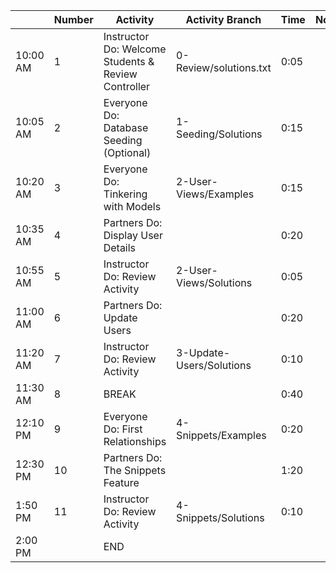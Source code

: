 |          | Number | Activity                                            | Activity Branch          | Time | Notes |
| -------- | ------ | --------------------------------------------------- | ------------------------ | ---- | ----- |
| 10:00 AM | 1      | Instructor Do: Welcome Students & Review Controller | 0-Review/solutions.txt   | 0:05 |       |
| 10:05 AM | 2      | Everyone Do: Database Seeding (Optional)            | 1-Seeding/Solutions      | 0:15 |       |
| 10:20 AM | 3      | Everyone Do: Tinkering with Models                  | 2-User-Views/Examples    | 0:15 |       |
| 10:35 AM | 4      | Partners Do: Display User Details                   |                          | 0:20 |       |
| 10:55 AM | 5      | Instructor Do: Review Activity                      | 2-User-Views/Solutions   | 0:05 |       |
| 11:00 AM | 6      | Partners Do: Update Users                           |                          | 0:20 |       |
| 11:20 AM | 7      | Instructor Do: Review Activity                      | 3-Update-Users/Solutions | 0:10 |       |
| 11:30 AM | 8      | BREAK                                               |                          | 0:40 |       |
| 12:10 PM | 9      | Everyone Do: First Relationships                    | 4-Snippets/Examples      | 0:20 |       |
| 12:30 PM | 10     | Partners Do: The Snippets Feature                   |                          | 1:20 |       |
| 1:50 PM  | 11     | Instructor Do: Review Activity                      | 4-Snippets/Solutions     | 0:10 |       |
| 2:00 PM  |        | END                                                 |                          |      |       |
